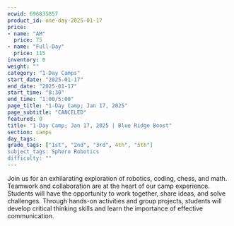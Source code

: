 ```yaml
---
ecwid: 696835857
product_id: one-day-2025-01-17
price:
- name: "AM"
  price: 75
- name: "Full-Day"
  price: 115
inventory: 0
weight: ""
category: "1-Day Camps"
start_date: "2025-01-17"
end_date: "2025-01-17"
start_time: "8:30"
end_time: "1:00/5:00"
page_title: "1-Day Camp; Jan 17, 2025"
page_subtitle: "CANCELED"
featured: 0
title: "1-Day Camp; Jan 17, 2025 | Blue Ridge Boost"
section: camps
day_tags: 
grade_tags: ["1st", "2nd", "3rd", 4th", "5th"]
subject_tags: Sphero Robotics
difficulty: ""
---
```

Join us for an exhilarating exploration of robotics, coding, chess, and math. Teamwork and collaboration are at the heart of our camp experience. Students will have the opportunity to work together, share ideas, and solve challenges. Through hands-on activities and group projects, students will develop critical thinking skills and learn the importance of effective communication.
